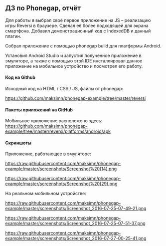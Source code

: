 ## ДЗ по Phonegap, отчёт

Для работы я выбрал своё первое приложение на JS – реализацию игры Reversi в браузере. 
Сделал её более подходящей для экрана смартфона. Добавил демонстрационный код с IndexedDB и данный плагин.

Собрал приложение с помощью phonegap build для платформы Android. 

Установил Android Studio и запустил полученное приложение в эмуляторе, 
а также с помощью этой IDE инсталлировал данное приложение на мобильное устройство и посмотрел его работу.

#### Код на Github

Исходный код на HTML / CSS / JS, файлы от phonegap:

https://github.com/maksimn/phonegap-example/tree/master/reversi

#### Пакеты приложений на GitHub

Мобильное приложение расположено здесь: 
https://github.com/maksimn/phonegap-example/tree/master/reversi/platforms/android/apk

#### Скриншоты

Приложение, работающее в эмуляторе:

https://raw.githubusercontent.com/maksimn/phonegap-example/master/screenshots/Screenshot%20(14).png

https://raw.githubusercontent.com/maksimn/phonegap-example/master/screenshots/Screenshot%20(29).png


На реальном мобильном устройстве:

https://raw.githubusercontent.com/maksimn/phonegap-example/master/screenshots/Screenshot_2016-07-25-07-49-21.png

https://raw.githubusercontent.com/maksimn/phonegap-example/master/screenshots/Screenshot_2016-07-25-07-51-37.png

https://raw.githubusercontent.com/maksimn/phonegap-example/master/screenshots/Screenshot_2016-07-27-00-25-41.png
